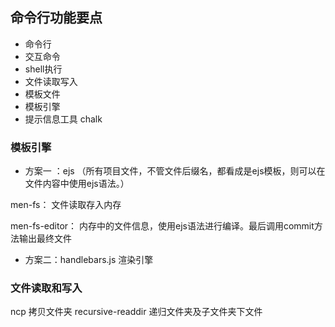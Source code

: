 ## 命令行功能要点

* 命令行
* 交互命令
* shell执行
* 文件读取写入
* 模板文件
* 模板引擎
* 提示信息工具 chalk


### 模板引擎

* 方案一 ：ejs （所有项目文件，不管文件后缀名，都看成是ejs模板，则可以在文件内容中使用ejs语法。）

men-fs： 文件读取存入内存

men-fs-editor： 内存中的文件信息，使用ejs语法进行编译。最后调用commit方法输出最终文件

* 方案二：handlebars.js 渲染引擎


### 文件读取和写入

ncp 拷贝文件夹
recursive-readdir 递归文件夹及子文件夹下文件
